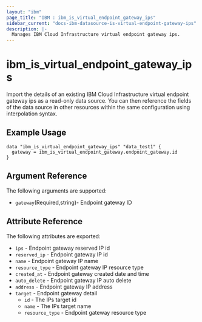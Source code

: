 ```yaml
---
layout: "ibm"
page_title: "IBM : ibm_is_virtual_endpoint_gateway_ips"
sidebar_current: "docs-ibm-datasource-is-virtual-endpoint-gateway-ips"
description: |-
  Manages IBM Cloud Infrastructure virtual endpoint gateway ips.
---
```


# ibm_is_virtual_endpoint_gateway_ips

Import the details of an existing IBM Cloud Infrastructure virtual endpoint gateway ips as a read-only data source. You can then reference the fields of the data source in other resources within the same configuration using interpolation syntax.

## Example Usage

```hcl
data "ibm_is_virtual_endpoint_gateway_ips" "data_test1" {
  gateway = ibm_is_virtual_endpoint_gateway.endpoint_gateway.id
}
```

## Argument Reference

The following arguments are supported:

- `gateway`(Required,string)- Endpoint gateway ID

## Attribute Reference

The following attributes are exported:

- `ips` - Endpoint gateway reserved IP id
- `reserved_ip` - Endpoint gateway IP id
- `name` - Endpoint gateway IP name
- `resource_type` - Endpoint gateway IP resource type
- `created_at` - Endpoint gateway created date and time
- `auto_delete` - Endpoint gateway IP auto delete
- `address` - Endpoint gateway IP address
- `target` - Endpoint gateway detail
  - `id` - The IPs target id
  - `name` - The IPs target name
  - `resource_type` - Endpoint gateway resource type
